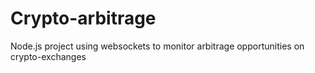 # Crypto-arbitrage
Node.js project using websockets to monitor arbitrage opportunities on crypto-exchanges
